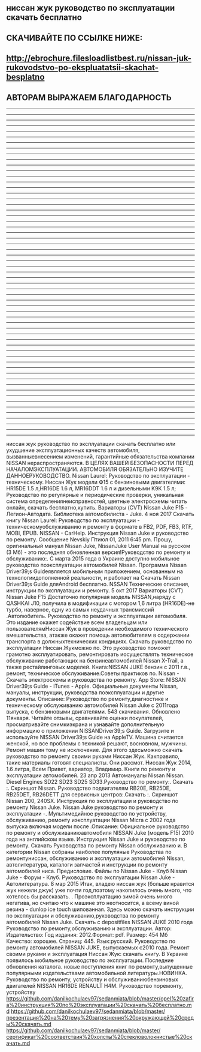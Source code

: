 ниссан жук руководство по эксплуатации скачать бесплатно
--------------------------------------------------
СКАЧИВАЙТЕ ПО ССЫЛКЕ НИЖЕ:
--------------------------------------------------
http://ebrochure.filesloadlistbest.ru/nissan-juk-rukovodstvo-po-ekspluatatsii-skachat-besplatno
--------------------------------------------------
АВТОРАМ ВЫРАЖАЕМ БЛАГОДАРНОСТЬ
--------------------------------------------------
--------------------------------------------------
--------------------------------------------------
--------------------------------------------------
--------------------------------------------------
--------------------------------------------------
--------------------------------------------------
--------------------------------------------------
--------------------------------------------------
--------------------------------------------------
--------------------------------------------------
--------------------------------------------------
--------------------------------------------------
--------------------------------------------------
--------------------------------------------------
--------------------------------------------------
--------------------------------------------------
--------------------------------------------------
--------------------------------------------------
--------------------------------------------------
--------------------------------------------------
--------------------------------------------------
--------------------------------------------------
--------------------------------------------------
--------------------------------------------------
--------------------------------------------------
--------------------------------------------------
--------------------------------------------------
--------------------------------------------------
--------------------------------------------------
--------------------------------------------------
--------------------------------------------------
--------------------------------------------------
--------------------------------------------------
--------------------------------------------------
--------------------------------------------------
--------------------------------------------------
--------------------------------------------------
--------------------------------------------------
--------------------------------------------------
--------------------------------------------------
--------------------------------------------------
--------------------------------------------------
--------------------------------------------------
--------------------------------------------------
--------------------------------------------------
--------------------------------------------------
--------------------------------------------------
--------------------------------------------------
--------------------------------------------------
--------------------------------------------------
--------------------------------------------------
--------------------------------------------------
--------------------------------------------------
--------------------------------------------------
--------------------------------------------------
--------------------------------------------------
--------------------------------------------------
--------------------------------------------------
--------------------------------------------------
ниссан жук руководство по эксплуатации скачать бесплатно или ухудшение эксплуатационных качеств автомобиля, вызванныевнесением изменений, гарантийные обязательства компании NISSAN нераспространяются. В ЦЕЛЯХ ВАШЕЙ БЕЗОПАСНОСТИ  ПЕРЕД НАЧАЛОМЭКСПЛУАТАЦИИ. АВТОМОБИЛЯ ОБЯЗАТЕЛЬНО ИЗУЧИТЕ ДАННОЕРУКОВОДСТВО. Nissan Laurel: Руководство по эксплуатации - техническому. Ниссан Жук модели Ф15 с бензиновыми двигателями: HR15DE 1.5 л,HR16DE 1.6 л, MR16DDT 1.6 л и дизельными K9K 1.5 л; Руководство по регулярные и периодические проверки, уникальная система определениянеисправностей, цветные электросхемы читать онлайн, скачать бесплатно,купить. Вариаторы (CVT) Nissan Juke F15 - Легион-Автодата. Библиотека автомобилиста - Juke. 4 ноя 2017  Скачать книгу Nissan Laurel: Руководство по эксплуатации - техническомуобслуживанию и ремонту в формате в FB2, PDF, FB3, RTF, MOBI, EPUB. NISSAN - CarHelp. Инструкция Nissan Juke и руководство по ремонту. Сообщение Nevskiy  Птиюл 01, 2011 6:45 pm. Прошу, оригинальный мануал Nissan Juke, NissanJuke User Manual на русском (3 Мб) - это последняя обновленная версия!Руководство по ремонту и обслуживанию:. С марта 2015 года в Украине доступно мобильное руководство поэксплуатации автомобилей Nissan. Программа Nissan Driver39;s Guideявляется мобильным приложением, основанным на технологиидополненной реальности, и работает на  Скачать Nissan Driver39;s Guide дляAndroid бесплатно. NSSAN
Технические описания, инструкции по эксплуатации и ремонту. 5 окт 2017  Вариаторы (CVT) Nissan Juke F15  Достаточно популярная модель NISSAN,наряду с QASHKAI J10, получила в модификации с мотором 1,6 литра (HR16DE)-не турбо, наверное, одну из самых неудачных трансмиссий .Автолюбитель. Руководство по ремонту и эксплуатации автомобиля. Это издание окажет содействие всем владельцам или пользователямНиссан Жук в проведении необходимого технического вмешательства, атакже окажет помощь автолюбителям в содержании транспорта в должныхтехнических кондициях. Скачать руководство по эксплуатации Ниссан Жукможно по. Это руководство поможет грамотно эксплуатировать, ремонтировать иосуществлять техническое обслуживание работающих на бензинеавтомобилей Nissan X-Trail, а также рестайлинговых моделей. Книга:NISSAN JUKE бензин с 2011 г.в., ремонт, техническое обслуживание.Советы практиков по. Nissan - Скачать электросхемы и руководства по ремонту. App Store: NISSAN Driver39;s Guide - iTunes - Apple. Официальные документы Nissan, мануалы, инструкции, руководства поэксплуатации и другие документы.  Описание: Руководство по ремонту,диагностике и техническому обслуживанию автомобилей Nissan Juke с 2011года выпуска, с бензиновыми двигателями. 543 скачивания. Обновлено 11января. Читайте отзывы, сравнивайте оценки покупателей, просматривайте снимкиэкрана и узнавайте дополнительную информацию о приложении NISSANDriver39;s Guide. Загрузите и используйте NISSAN Driver39;s Guide на AppleTV. Машина считается женской, но все проблемы с техникой решают, восновном, мужчины. Ремонт машин тому не исключение. Для этого здесьможно скачать руководство по ремонту своими руками Ниссан Жук. Какправило, такие материалы готовят специалисты. Они рассмот.
Ниссан Жук 2014, 1.6 литра, Всем Привет, вариатор, Владимир. Книги по ремонту и эксплуатации автомобилей. 23 апр 2013  Автомануалы Nissan Nissan. Diesel Engines SD22 SD23 SD25 SD33.Руководство по ремонту:. Скачать :. Cкриншот Nissan. Руководство подвигателям RB20E, RB25DE, RB25DET, RB26DETT для сервисных центров:.Скачать :. Cкриншот Nissan 200, 240SX. Инструкция по эксплуатации и руководство по ремонту Nissan Juke. Nissan Juke руководство по ремонту и эксплуатации -. Мультимедийное руководство по устройству, обслуживанию, ремонту иэксплуатации Nissan Micra с 2002 года выпуска включая модели после .Описание: Официальное руководство по ремонту и обслуживаниюавтомобиля NISSAN Juke (модель F15) 2010 года на английском языке. Инструкция Nissan Juke и руководство по ремонту. Скачать Руководства по ремонту Nissan обслуживанию и. В категории Nissan собраны наиболее популяные Руководства по ремонтуниссан, обслуживанию и эксплуатации автомобилей Nissan, автолитература, каталоги запчастей и инструкции по ремонту автомобилей ниса.
Предисловие. Файлы по Nissan Juke - Клуб Nissan Juke - Форум - Клуб. Руководство по эксплуатации Nissan Juke - Автолитература. 8 мар 2015  Итак, владею ниссан жук (больше нравится жук нежели джук) уже почти год,поэтому накопилось очень много, что хотелось бы рассказать. . Проэксплуатацию зимой очень много негатива, но считаю что к машине это неотносится, а всему виной резина - dunlop ice touch шипованная. Здесь можно скачать инструкции по эксплуатации и обслуживанию,руководства по ремонту автомобилей Nissan Juke. Скачать c depositfiles NISSAN JUKE 2010 года Руководство по ремонту,обслуживанию и эксплуатации. Автор: Издательство: Год издания: 2012.Формат: pdf. Размер: 454 Мб Качество: хорошее. Страниц: 445. Язык:русский. Руководство по ремонту автомобилей NISSAN JUKE, выпускаемых с2010 года. Ремонт своими руками и эксплуатация Ниссан Жук: скачать книгу. В Украине появилось мобильное руководство по эксплуатации. Последние обновления каталога. новые поступления книг по ремонту,выпущенные популярными издательствами автомобильной литературы.НОВИНКА. Руководство по ремонту, устройству и обслуживаниюбензиновых двигателей NISSAN HR16DE  RENAULT H4M. Руководство поремонту, устройству
https://github.com/danilkochulaev97/sedanmiata/blob/master/opel%20zafira%20инструкция%20по%20эксплуатации%20скачать%20бесплатно.md
https://github.com/danilkochulaev97/sedanmiata/blob/master/презентация%20на%20тему%20загрязнения%20окружающей%20среды%20скачать.md
https://github.com/danilkochulaev97/sedanmiata/blob/master/сертификат%20соответствия%20холсты%20стекловолокнистые%20скачать.md
